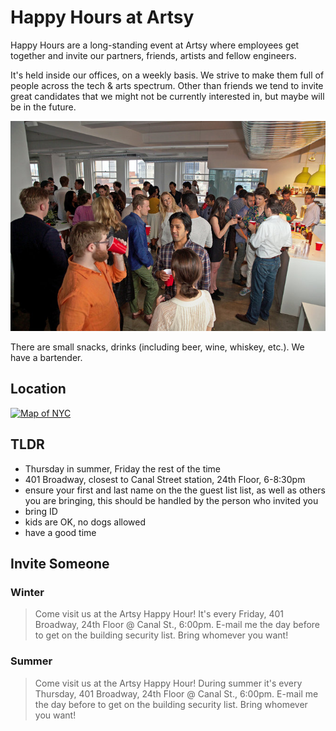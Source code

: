 # Happy Hours at Artsy

Happy Hours are a long-standing event at Artsy where employees get together and invite our partners, friends, artists and fellow engineers.

It's held inside our offices, on a weekly basis. We strive to make them full of people across the tech & arts spectrum. Other than friends we tend to invite great candidates that we might not be currently interested in, but maybe will be in the future.

<a href="http://www.nytimes.com/2013/06/20/fashion/the-calorie-packed-perk.html" target="_blank">![happy hour, via the New York Times](images/happy_hour.jpg)</a>

There are small snacks, drinks (including beer, wine, whiskey, etc.). We have a bartender.

## Location

<a href="(https://www.google.com/maps/place/401+Broadway/@40.718958,-74.0049492,17z/data=!3m1!4b1!4m5!3m4!1s0x89c2598a7196824f:0xddf53435afbdd5b9!8m2!3d40.718954!4d-74.0027552)">![Map of NYC](https://user-images.githubusercontent.com/49038/28329863-77689446-6bb9-11e7-8bd9-1805ed8bf140.png)</a>

## TLDR

* Thursday in summer, Friday the rest of the time
* 401 Broadway, closest to Canal Street station, 24th Floor, 6-8:30pm
* ensure your first and last name on the the guest list list, as well as others you are bringing, this should be handled by the person who invited you
* bring ID
* kids are OK, no dogs allowed
* have a good time

## Invite Someone

### Winter

> Come visit us at the Artsy Happy Hour! It's every Friday, 401 Broadway, 24th Floor @ Canal St., 6:00pm. E-mail me the day before to get on the building security list. Bring whomever you want!

### Summer

> Come visit us at the Artsy Happy Hour! During summer it's every Thursday, 401 Broadway, 24th Floor @ Canal St., 6:00pm. E-mail me the day before to get on the building security list. Bring whomever you want!
